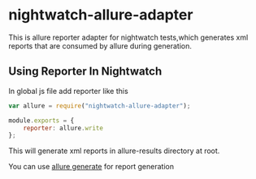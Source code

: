 # nightwatch-allure-adapter
This is allure reporter adapter for nightwatch tests,which generates xml reports that are consumed by allure during generation.

## Using Reporter In Nightwatch
In global js file add reporter like this

```javascript
var allure = require("nightwatch-allure-adapter");

module.exports = {
    reporter: allure.write
};

```
This will generate xml reports in allure-results directory at root.

You can use [allure generate](https://github.com/allure-framework/allure-core/wiki#generating-a-report) for report generation